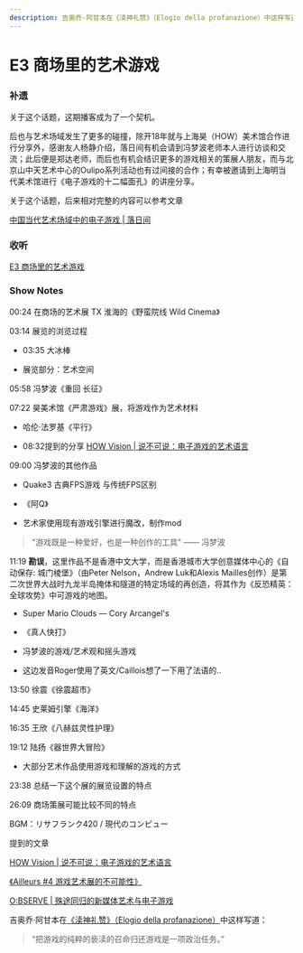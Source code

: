 ```yaml
---
description: 吉奥乔·阿甘本在《渎神礼赞》（Elogio della profanazione）中这样写道：“把游戏的纯粹的亵渎的召命归还游戏是一项政治任务。”
---
```


# E3 商场里的艺术游戏

### 补遗

关于这个话题，这期播客成为了一个契机。

后也与艺术场域发生了更多的碰撞，除开18年就与上海昊（HOW）美术馆合作进行分享外，感谢友人杨静介绍，落日间有机会请到冯梦波老师本人进行访谈和交流；此后便是郑达老师，而后也有机会结识更多的游戏相关的策展人朋友，而与北京山中天艺术中心的Oulipo系列活动也有过间接的合作；有幸被邀请到上海明当代美术馆进行《电子游戏的十二幅面孔》的讲座分享。

关于这个话题，后来相对完整的内容可以参考文章

[中国当代艺术场域中的电子游戏 \| 落日间](https://mp.weixin.qq.com/s/fMOkRcm08kW3g4PPFnOvQQ)

### 收听

[E3 商场里的艺术游戏](https://www.xiaoyuzhoufm.com/episode/5ef18d54418a84a046372ed3?s=eyJ1IjogIjVlYmNkNzkwMjFhYzg1ODA0MTJiNzcxMCJ9)

### Show Notes

00:24 在商场的艺术展 TX 淮海的《野蛮院线 Wild Cinema》

03:14 展览的浏览过程

 - 03:35 大冰棒

 - 展览部分：艺术空间

05:58 冯梦波《重回 长征》

07:22 昊美术馆《严肃游戏》展，将游戏作为艺术材料

 - 哈伦·法罗基《平行》

 - 08:32提到的分享 [HOW Vision \| 说不可说：电子游戏的艺术语言](https://mp.weixin.qq.com/s?__biz=MzA5MzA0NTUyMw==&mid=2649886187&idx=1&sn=4c412cc05be7c4262320d541cc75d7dc&scene=21#wechat_redirect)

09:00 冯梦波的其他作品

 - Quake3 古典FPS游戏 与传统FPS区别

 - 《阿Q》

 - 艺术家使用现有游戏引擎进行魔改，制作mod

> "游戏既是一种爱好，也是一种创作的工具" —— 冯梦波

11:19 **勘误**，这里作品不是香港中文大学，而是香港城市大学创意媒体中心的《自动保存: 城门棱堡》（由Peter Nelson，Andrew Luk和Alexis Mailles创作）是第二次世界大战时九龙半岛掩体和隧道的特定场域的再创造，将其作为《反恐精英：全球攻势》中可游戏的地图。

 - Super Mario Clouds — Cory Arcangel's

 - 《真人快打》

 - 冯梦波的游戏/艺术观和摇头游戏

 - 这边发音Roger使用了英文/Caillois想了一下用了法语的..

13:50 徐震《徐震超市》

14:45 史莱姆引擎《海洋》

16:35 王欣《八赫兹灵性护理》

19:12 陆扬《器世界大冒险》

 - 大部分艺术作品使用游戏和理解的游戏的方式

23:38 总结一下这个展的展览设置的特点

26:09 商场策展可能比较不同的特点



BGM：リサフランク420 / 現代のコンピュー



提到的文章

[HOW Vision \| 说不可说：电子游戏的艺术语言](https://mp.weixin.qq.com/s?__biz=MzA5MzA0NTUyMw==&mid=2649886187&idx=1&sn=4c412cc05be7c4262320d541cc75d7dc&scene=21#wechat_redirect)

[《Ailleurs \#4 游戏艺术展的不可能性》](https://zhuanlan.zhihu.com/p/93858203)

[O:BSERVE \| 殊途同归的新媒体艺术与电子游戏](https://mp.weixin.qq.com/s?__biz=MzUyOTc0Mzg0Ng==&mid=2247484300&idx=1&sn=b7c1dc935af0509e6b80b1b330eec2d8&scene=21#wechat_redirect)



吉奥乔·阿甘本在[《渎神礼赞》（Elogio della profanazione）](https://book.douban.com/subject/26942703/)中这样写道：

> “把游戏的纯粹的亵渎的召命归还游戏是一项政治任务。”

